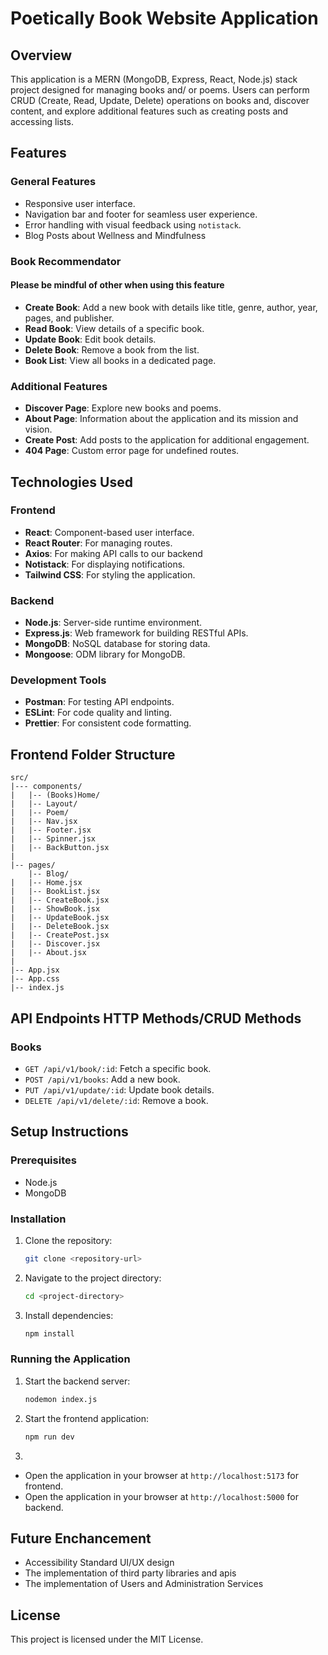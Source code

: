 # Poetically Book Website Application

## Overview

This application is a MERN (MongoDB, Express, React, Node.js) stack project designed for managing books and/ or poems. Users can perform CRUD (Create, Read, Update, Delete) operations on books and, discover content, and explore additional features such as creating posts and accessing lists.

## Features

### General Features

- Responsive user interface.
- Navigation bar and footer for seamless user experience.
- Error handling with visual feedback using `notistack`.
- Blog Posts about Wellness and Mindfulness

### Book Recommendator

#### Please be mindful of other when using this feature

- **Create Book**: Add a new book with details like title, genre, author, year, pages, and publisher.
- **Read Book**: View details of a specific book.
- **Update Book**: Edit book details.
- **Delete Book**: Remove a book from the list.
- **Book List**: View all books in a dedicated page.

### Additional Features

- **Discover Page**: Explore new books and poems.
- **About Page**: Information about the application and its mission and vision.
- **Create Post**: Add posts to the application for additional engagement.
- **404 Page**: Custom error page for undefined routes.

## Technologies Used

### Frontend

- **React**: Component-based user interface.
- **React Router**: For managing routes.
- **Axios**: For making API calls to our backend
- **Notistack**: For displaying notifications.
- **Tailwind CSS**: For styling the application.

### Backend

- **Node.js**: Server-side runtime environment.
- **Express.js**: Web framework for building RESTful APIs.
- **MongoDB**: NoSQL database for storing data.
- **Mongoose**: ODM library for MongoDB.

### Development Tools

- **Postman**: For testing API endpoints.
- **ESLint**: For code quality and linting.
- **Prettier**: For consistent code formatting.

## Frontend Folder Structure

```
src/
|--- components/
|   |-- (Books)Home/
|   |-- Layout/
|   |-- Poem/
|   |-- Nav.jsx
|   |-- Footer.jsx
|   |-- Spinner.jsx
|   |-- BackButton.jsx
|
|-- pages/
    |-- Blog/
|   |-- Home.jsx
|   |-- BookList.jsx
|   |-- CreateBook.jsx
|   |-- ShowBook.jsx
|   |-- UpdateBook.jsx
|   |-- DeleteBook.jsx
|   |-- CreatePost.jsx
|   |-- Discover.jsx
|   |-- About.jsx
|
|-- App.jsx
|-- App.css
|-- index.js
```

## API Endpoints HTTP Methods/CRUD Methods

### Books

- `GET /api/v1/book/:id`: Fetch a specific book.
- `POST /api/v1/books`: Add a new book.
- `PUT /api/v1/update/:id`: Update book details.
- `DELETE /api/v1/delete/:id`: Remove a book.

## Setup Instructions

### Prerequisites

- Node.js
- MongoDB

### Installation

1. Clone the repository:
   ```bash
   git clone <repository-url>
   ```
2. Navigate to the project directory:
   ```bash
   cd <project-directory>
   ```
3. Install dependencies:
   ```bash
   npm install
   ```

### Running the Application

1. Start the backend server:
   ```bash
   nodemon index.js
   ```
2. Start the frontend application:
   ```bash
   npm run dev
   ```
3.

- Open the application in your browser at `http://localhost:5173` for frontend.
- Open the application in your browser at `http://localhost:5000` for backend.

## Future Enchancement

- Accessibility Standard UI/UX design
- The implementation of third party libraries and apis
- The implementation of Users and Administration Services

## License

This project is licensed under the MIT License.
